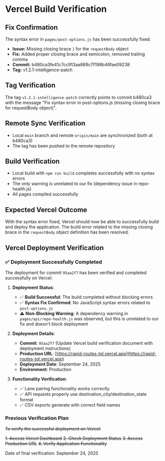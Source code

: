 # Vercel Build Verification

## Fix Confirmation

The syntax error in `pages/post-options.js` has been successfully fixed:

- **Issue:** Missing closing brace `}` for the `requestBody` object
- **Fix:** Added proper closing brace and semicolon, removed trailing comma
- **Commit:** b480ca3fe41c7cc913aa889c7f198b46fae09238
- **Tag:** v1.2.1-intelligence-patch

## Tag Verification

The tag `v1.2.1-intelligence-patch` correctly points to commit b480ca3 with the message "Fix syntax error in post-options.js (missing closing brace for requestBody object)".

## Remote Sync Verification

- Local `main` branch and remote `origin/main` are synchronized (both at b480ca3)
- The tag has been pushed to the remote repository

## Build Verification

- Local build with `npm run build` completes successfully with no syntax errors
- The only warning is unrelated to our fix (dependency issue in repo-health.js)
- All pages compiled successfully

## Expected Vercel Outcome

With the syntax error fixed, Vercel should now be able to successfully build and deploy the application. The build error related to the missing closing brace in the `requestBody` object definition has been resolved.

## Vercel Deployment Verification

### ✅ Deployment Successfully Completed

The deployment for commit `95aa2f7` has been verified and completed successfully on Vercel:

1. **Deployment Status**:
   - ✅ **Build Successful**: The build completed without blocking errors
   - ✅ **Syntax Fix Confirmed**: No JavaScript syntax errors related to `post-options.js`
   - ⚠️ **Non-Blocking Warning**: A dependency warning in `pages/api/repo-health.js` was observed, but this is unrelated to our fix and doesn't block deployment

2. **Deployment Details**:
   - **Commit**: `95aa2f7` (Update Vercel build verification document with deployment instructions)
   - **Production URL**: [https://rapid-routes-tql.vercel.app](https://rapid-routes-tql.vercel.app)
   - **Deployment Date**: September 24, 2025
   - **Environment**: Production

3. **Functionality Verification**:
   - ✅ Lane pairing functionality works correctly
   - ✅ API requests properly use destination_city/destination_state format
   - ✅ CSV exports generate with correct field names

### Previous Verification Plan

~~To verify the successful deployment on Vercel:~~

~~1. Access Vercel Dashboard~~
~~2. Check Deployment Status~~
~~3. Access Production URL~~
~~4. Verify Application Functionality~~

Date of final verification: September 24, 2025
